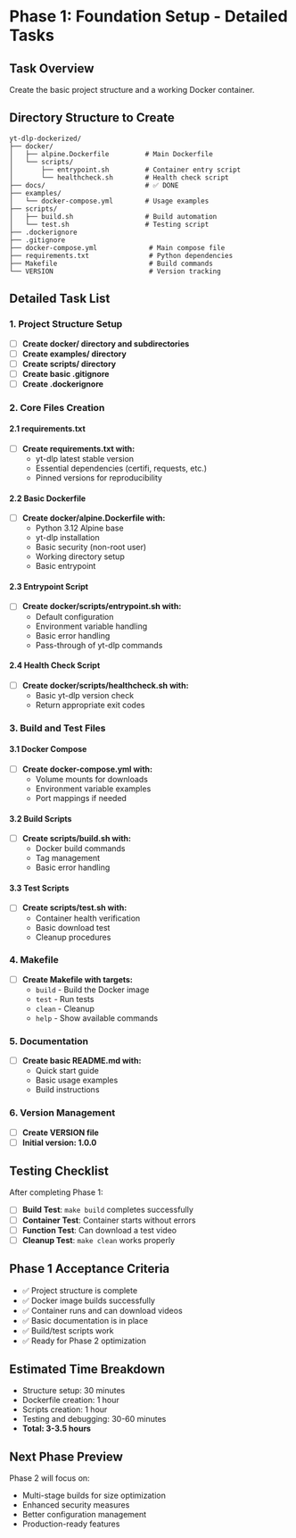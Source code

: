 # Phase 1: Foundation Setup - Detailed Tasks

## Task Overview
Create the basic project structure and a working Docker container.

## Directory Structure to Create

```
yt-dlp-dockerized/
├── docker/
│   ├── alpine.Dockerfile         # Main Dockerfile
│   └── scripts/
│       ├── entrypoint.sh         # Container entry script
│       └── healthcheck.sh        # Health check script
├── docs/                         # ✅ DONE
├── examples/
│   └── docker-compose.yml        # Usage examples
├── scripts/
│   ├── build.sh                  # Build automation
│   └── test.sh                   # Testing script
├── .dockerignore
├── .gitignore
├── docker-compose.yml             # Main compose file
├── requirements.txt               # Python dependencies
├── Makefile                       # Build commands
└── VERSION                        # Version tracking
```

## Detailed Task List

### 1. Project Structure Setup
- [ ] **Create docker/ directory and subdirectories**
- [ ] **Create examples/ directory**
- [ ] **Create scripts/ directory**
- [ ] **Create basic .gitignore**
- [ ] **Create .dockerignore**

### 2. Core Files Creation

#### 2.1 requirements.txt
- [ ] **Create requirements.txt with:**
  - yt-dlp latest stable version
  - Essential dependencies (certifi, requests, etc.)
  - Pinned versions for reproducibility

#### 2.2 Basic Dockerfile
- [ ] **Create docker/alpine.Dockerfile with:**
  - Python 3.12 Alpine base
  - yt-dlp installation
  - Basic security (non-root user)
  - Working directory setup
  - Basic entrypoint

#### 2.3 Entrypoint Script  
- [ ] **Create docker/scripts/entrypoint.sh with:**
  - Default configuration
  - Environment variable handling
  - Basic error handling
  - Pass-through of yt-dlp commands

#### 2.4 Health Check Script
- [ ] **Create docker/scripts/healthcheck.sh with:**
  - Basic yt-dlp version check
  - Return appropriate exit codes

### 3. Build and Test Files

#### 3.1 Docker Compose
- [ ] **Create docker-compose.yml with:**
  - Volume mounts for downloads
  - Environment variable examples
  - Port mappings if needed

#### 3.2 Build Scripts
- [ ] **Create scripts/build.sh with:**
  - Docker build commands
  - Tag management
  - Basic error handling

#### 3.3 Test Scripts  
- [ ] **Create scripts/test.sh with:**
  - Container health verification
  - Basic download test
  - Cleanup procedures

### 4. Makefile
- [ ] **Create Makefile with targets:**
  - `build` - Build the Docker image
  - `test` - Run tests
  - `clean` - Cleanup
  - `help` - Show available commands

### 5. Documentation
- [ ] **Create basic README.md with:**
  - Quick start guide
  - Basic usage examples
  - Build instructions

### 6. Version Management
- [ ] **Create VERSION file**
- [ ] **Initial version: 1.0.0**

## Testing Checklist
After completing Phase 1:

- [ ] **Build Test**: `make build` completes successfully
- [ ] **Container Test**: Container starts without errors
- [ ] **Function Test**: Can download a test video
- [ ] **Cleanup Test**: `make clean` works properly

## Phase 1 Acceptance Criteria
- ✅ Project structure is complete
- ✅ Docker image builds successfully  
- ✅ Container runs and can download videos
- ✅ Basic documentation is in place
- ✅ Build/test scripts work
- ✅ Ready for Phase 2 optimization

## Estimated Time Breakdown
- Structure setup: 30 minutes
- Dockerfile creation: 1 hour
- Scripts creation: 1 hour  
- Testing and debugging: 30-60 minutes
- **Total: 3-3.5 hours**

## Next Phase Preview
Phase 2 will focus on:
- Multi-stage builds for size optimization
- Enhanced security measures
- Better configuration management
- Production-ready features 
